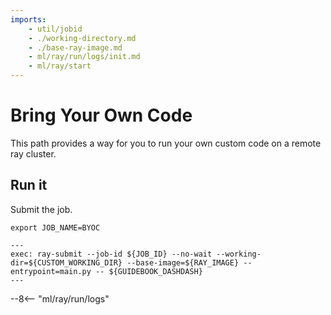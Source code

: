 ```yaml
---
imports:
    - util/jobid
    - ./working-directory.md
    - ./base-ray-image.md
    - ml/ray/run/logs/init.md
    - ml/ray/start
---
```


# Bring Your Own Code

This path provides a way for you to run your own custom code on a remote ray cluster.

## Run it

Submit the job.

```shell
export JOB_NAME=BYOC
```

```shell
---
exec: ray-submit --job-id ${JOB_ID} --no-wait --working-dir=${CUSTOM_WORKING_DIR} --base-image=${RAY_IMAGE} --entrypoint=main.py -- ${GUIDEBOOK_DASHDASH}
---
```

--8<-- "ml/ray/run/logs"
